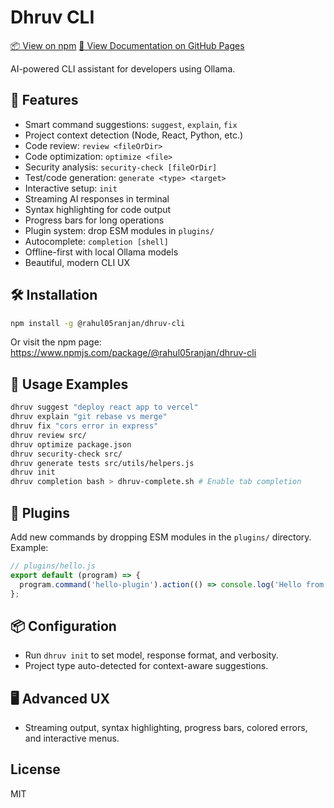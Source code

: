# Dhruv CLI

[📦 View on npm](https://www.npmjs.com/package/@rahul05ranjan/dhruv-cli)
[📖 View Documentation on GitHub Pages](https://rahul05ranjan.github.io/dhruv-cli/)

AI-powered CLI assistant for developers using Ollama.

## 🚀 Features
- Smart command suggestions: `suggest`, `explain`, `fix`
- Project context detection (Node, React, Python, etc.)
- Code review: `review <fileOrDir>`
- Code optimization: `optimize <file>`
- Security analysis: `security-check [fileOrDir]`
- Test/code generation: `generate <type> <target>`
- Interactive setup: `init`
- Streaming AI responses in terminal
- Syntax highlighting for code output
- Progress bars for long operations
- Plugin system: drop ESM modules in `plugins/`
- Autocomplete: `completion [shell]`
- Offline-first with local Ollama models
- Beautiful, modern CLI UX

## 🛠️ Installation
```bash
npm install -g @rahul05ranjan/dhruv-cli
```

Or visit the npm page: https://www.npmjs.com/package/@rahul05ranjan/dhruv-cli

## 📝 Usage Examples
```bash
dhruv suggest "deploy react app to vercel"
dhruv explain "git rebase vs merge"
dhruv fix "cors error in express"
dhruv review src/
dhruv optimize package.json
dhruv security-check src/
dhruv generate tests src/utils/helpers.js
dhruv init
dhruv completion bash > dhruv-complete.sh # Enable tab completion
```

## 🧩 Plugins
Add new commands by dropping ESM modules in the `plugins/` directory. Example:
```js
// plugins/hello.js
export default (program) => {
  program.command('hello-plugin').action(() => console.log('Hello from plugin!'));
};
```

## 📦 Configuration
- Run `dhruv init` to set model, response format, and verbosity.
- Project type auto-detected for context-aware suggestions.

## 🖥️ Advanced UX
- Streaming output, syntax highlighting, progress bars, colored errors, and interactive menus.

## License
MIT
